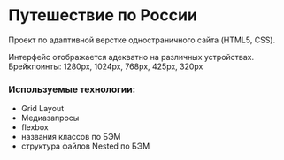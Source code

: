 # Путешествие по России

Проект по адаптивной верстке одностраничного сайта (HTML5, CSS).

Интерфейс отображается адекватно на различных устройствах.
Брейкпоинты:
1280px, 1024px, 768px, 425px, 320px

### Используемые технологии:

* Grid Layout
* Медиазапросы
* flexbox
* названия классов по БЭМ
* структура файлов Nested по БЭМ
